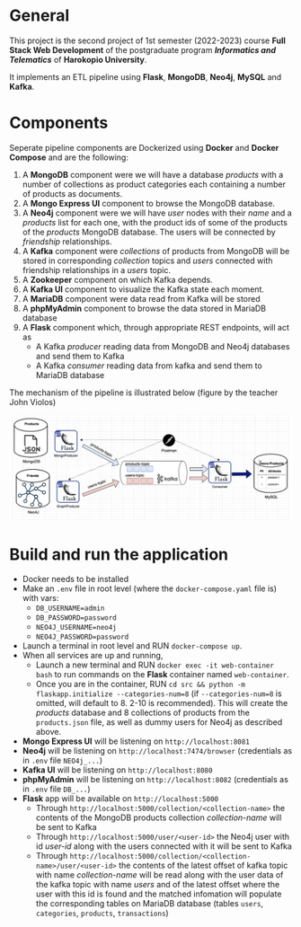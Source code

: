 # General

This project is the second project of 1st semester (2022-2023) course **Full Stack Web Development** of the postgraduate program **_Informatics and Telematics_** of **Harokopio University**.

It implements an ETL pipeline using **Flask**, **MongoDB**, **Neo4j**, **MySQL** and **Kafka**.

# Components

Seperate pipeline components are Dockerized using **Docker** and **Docker Compose** and are the following:

1. A **MongoDB** component were we will have a database _products_ with a number of collections as product categories each containing a number of products as documents.
2. A **Mongo Express UI** component to browse the MongoDB database.
3. A **Neo4j** component were we will have _user_ nodes with their _name_ and a _products_ list for each one, with the product ids of some of the products of the _products_ MongoDB database. The users will be connected by _friendship_ relationships.
4. A **Kafka** component were _collections_ of products from MongoDB will be stored in corresponding _collection_ topics and _users_ connected with friendship relationships in a _users_ topic.
5. A **Zookeeper** component on which Kafka depends.
6. A **Kafka UI** component to visualize the Kafka state each moment.
7. A **MariaDB** component were data read from Kafka will be stored
8. A **phpMyAdmin** component to browse the data stored in MariaDB database
9. A **Flask** component which, through appropriate REST endpoints, will act as
   - A Kafka _producer_ reading data from MongoDB and Neo4j databases and send them to Kafka
   - A Kafka _consumer_ reading data from kafka and send them to MariaDB database

The mechanism of the pipeline is illustrated below (figure by the teacher John Violos)

<p align="center"><img src="./resources/ETL-Pipeline.jpg" alt="ETL-Pipeline" width="750"/></p>

# Build and run the application

- Docker needs to be installed
- Make an `.env` file in root level (where the `docker-compose.yaml` file is) with vars:
  - `DB_USERNAME=admin`
  - `DB_PASSWORD=password`
  - `NEO4J_USERNAME=neo4j`
  - `NEO4J_PASSWORD=password`
- Launch a terminal in root level and RUN `docker-compose up`.
- When all services are up and running,
  - Launch a new terminal and RUN `docker exec -it web-container bash` to run commands on the **Flask** container named `web-container`.
  - Once you are in the container, RUN `cd src && python -m flaskapp.initialize --categories-num=8` (if `--categories-num=8` is omitted, will default to 8. 2-10 is recommended). This will create the _products_ database and 8 collections of products from the `products.json` file, as well as dummy users for Neo4j as described above.
- **Mongo Express UI** will be listening on `http://localhost:8081`
- **Neo4j** will be listening on `http://localhost:7474/browser` (credentials as in `.env` file `NEO4j_...`)
- **Kafka UI** will be listening on `http://localhost:8080`
- **phpMyAdmin** will be listening on `http://localhost:8082` (credentials as in `.env` file `DB_...`)
- **Flask** app will be available on `http://localhost:5000`
  - Through `http://localhost:5000/collection/<collection-name>` the contents of the MongoDB products collection _collection-name_ will be sent to Kafka
  - Through `http://localhost:5000/user/<user-id>` the Neo4j user with id _user-id_ along with the users connected with it will be sent to Kafka
  - Through `http://localhost:5000/collection/<collection-name>/user/<user-id>` the contents of the latest offset of kafka topic with name _collection-name_ will be read along with the user data of the kafka topic with name _users_ and of the latest offset where the user with this id is found and the matched infomation will populate the corresponding tables on MariaDB database (tables `users`, `categories`, `products`, `transactions`)
